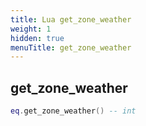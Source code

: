 ```yaml
---
title: Lua get_zone_weather
weight: 1
hidden: true
menuTitle: get_zone_weather
---
```

## get_zone_weather
```lua
eq.get_zone_weather() -- int
```